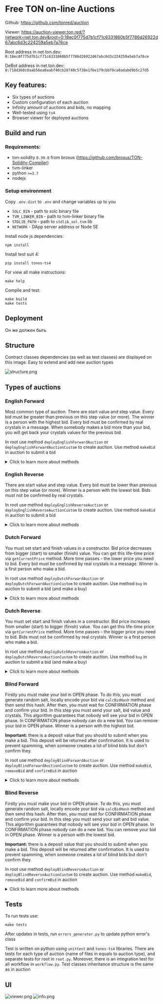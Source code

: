 # Free TON on-line Auctions

Github: https://github.com/tonred/auction

Viewer: https://auction-viewer.ton.red/?network=net.ton.dev&root=0:18ec0f775d7b1cf71c6331860b5f7786d26922d67abc6d3c224259a5eb7a76ce

Root address in net.ton.dev: `0:18ec0f775d7b1cf71c6331860b5f7786d26922d67abc6d3c224259a5eb7a76ce`

DeBot address in net.ton.dev: `0:718d360c0aab56ea0aabf40cb28740c5f38e1f6e179cbb70ca8adabd9b5c27d5`

## Key features:
* Six types of auctions
* Custom configuration of each auction
* Infinity amount of auctions and bids, no mapping
* Well-tested using `ts4`
* Browser viewer for deployed auctions

## Build and run

### Requirements:
* ton-solidity `0.39.0` from broxus (https://github.com/broxus/TON-Solidity-Compiler)
* tvm-linker
* python `>=3.7`
* nodejs

### Setup environment
Copy `.env.dist` to `.env` and change variables up to you
* `SOLC_BIN` - path to solc binary file
* `TVM_LINKER_BIN` - path to tvm-linker binary file
* `STDLIB_PATH` - path to `stdlib_sol.tvm` lib 
* `NETWORK` - DApp server address or Node SE 

Install node js dependencies:
```shell
npm install
```

Install test suit 4:
```shell
pip install tonos-ts4
```

For view all make instructions:
```shell
make help
```

Compile and test:
```shell
make build
make tests
```

## Deployment

Он же должен быть

## Structure

Contract classes dependencies (as well as test classes) are displayed on this image.
Easy to extend and add new auction types

![structure.png](docs/structure.png)

## Types of auctions

### English Forward
Most common type of auction. There are start value and step value.
Every bid must be greater than previous on this step value (or more).
The winner is a person with the highest bid.
Every bid must be confirmed by real crystals in a message.
When somebody makes a bid more than your bid, you will get back your crystals values for the previous bid.

In root use method `deployEnglishForwardAuction` or `deployEnglishForwardAuctionCustom` to create auction.
Use method `makeBid` in auction to submit a bid

<details>
<summary>Click to learn more about methods</summary>

```solidity
// Root
function deployEnglishForwardAuction(uint128 startValue, uint128 stepValue, uint32 startTime, uint32 openDuration);
function deployEnglishForwardAuctionCustom(address owner, uint128 fee, uint128 startValue, uint128 stepValue, uint32 startTime, uint32 openDuration);
// Auction
function makeBid(uint128 value);
```

</details>

### English Reverse

There are start value and step value. 
Every bid must be lower than previous on this step value (or more).
Winner is a person with the lowest bid.
Bids must not be confirmed by real crystals.

In root use method `deployEnglishReverseAuction` or `deployEnglishReverseAuctionCustom` to create auction.
Use method `makeBid` in auction to submit a bid

<details>
<summary>Click to learn more about methods</summary>

```solidity
// Root
function deployEnglishReverseAuction(uint128 startValue, uint128 stepValue, uint32 startTime, uint32 openDuration);
function deployEnglishReverseAuctionCustom(address owner, uint128 fee, uint128 startValue, uint128 stepValue, uint32 startTime, uint32 openDuration);
// Auction
function makeBid(uint128 value);
```

</details>

### Dutch Forward

You must set start and finish values in a constructor.
Bid price decreases from bigger (start) to smaller (finish) value.
You can get this life-time price via `getCurrentPrice` method.
More time passes - the lower price you need to bid.
Every bid must be confirmed by real crystals in a message.
Winner is a first person who make a bid.

In root use method `deployDutchForwardAuction` or `deployDutchForwardAuctionCustom` to create auction.
Use method `buy` in auction to submit a bid (and make a buy)

<details>
<summary>Click to learn more about methods</summary>

```solidity
// Root
function deployDutchForwardAuction(uint128 startValue, uint128 finishValue, uint32 startTime, uint32 openDuration);
function deployDutchForwardAuctionCustom(address owner, uint128 fee, uint128 startValue, uint128 finishValue, uint32 startTime, uint32 openDuration);
// Auction
function buy(uint128 value);
```

</details>

### Dutch Reverse

You must set start and finish values in a constructor.
Bid price increases from smaller (start) to bigger (finish) value.
You can get this life-time price via `getCurrentPrice` method.
More time passes - the bigger price you need to bid.
Bids must not be confirmed by real crystals.
Winner is a first person who make a bid.

In root use method `deployDutchReverseAuction` or `deployDutchReverseAuctionCustom` to create auction.
Use method `buy` in auction to submit a bid (and make a buy)

<details>
<summary>Click to learn more about methods</summary>

```solidity
// Root
function deployDutchReverseAuction(uint128 startValue, uint128 finishValue, uint32 startTime, uint32 openDuration);
function deployDutchReverseAuctionCustom(address owner, uint128 fee, uint128 startValue, uint128 finishValue, uint32 startTime, uint32 openDuration);
// Auction
function buy(uint128 value);
```

</details>

### Blind Forward

Firstly you must make your bid in OPEN phase.
To do this, you must generate random salt, locally encode your bid via `calcBidHash` method and then send this hash.
After then, you must wait for CONFIRMATION phase and confirm your bid.
In this step you must send your salt, bid value and crystals.
This algorithm guarantees that nobody will see your bid in OPEN phase.
In CONFIRMATION phase nobody can do a new bid.
You can remove your bid in OPEN phase.
Winner is a person with the highest bid.

**Important:** there is a deposit value that you should to submit when you make a bid.
This deposit will be returned after confirmation.
It is used to prevent spamming, when someone creates a lot of blind bids but don't confirm they.

In root use method `deployBlindForwardAuction` or `deployBlindForwardAuctionCustom` to create auction.
Use method `makeBid`, `removeBid` and `confirmBid` in auction

<details>
<summary>Click to learn more about methods</summary>

```solidity
// Root
function deployBlindForwardAuction(uint32 startTime, uint32 openDuration, uint32 confirmationDuration);
function deployBlindForwardAuctionCustom(address owner, uint128 fee, uint128 deposit, uint32 startTime, uint32 openDuration, uint32 confirmationDuration);
// Auction
function makeBid(uint256 hash);
function removeBid(uint256 hash);
function confirmBid(uint128 value, uint256 salt);
function calcBidHash(uint128 value, uint256 salt);  // call off-chain for secure
```

</details>

### Blind Reverse

Firstly you must make your bid in OPEN phase.
To do this, you must generate random salt, locally encode your bid via `calcBidHash` method and then send this hash.
After then, you must wait for CONFIRMATION phase and confirm your bid.
In this step you must send your salt and bid value.
This algorithm guarantees that nobody will see your bid in OPEN phase.
In CONFIRMATION phase nobody can do a new bid.
You can remove your bid in OPEN phase.
Winner is a person with the lowest bid.

**Important:** there is a deposit value that you should to submit when you make a bid.
This deposit will be returned after confirmation.
It is used to prevent spamming, when someone creates a lot of blind bids but don't confirm they.

In root use method `deployBlindReverseAuction` or `deployBlindReverseAuctionCustom` to create auction.
Use method `makeBid`, `removeBid` and `confirmBid` in auction

<details>
<summary>Click to learn more about methods</summary>

```solidity
// Root
function deployBlindReverseAuction(uint32 startTime, uint32 openDuration, uint32 confirmationDuration);
function deployBlindReverseAuctionCustom(address owner, uint128 fee, uint128 deposit, uint32 startTime, uint32 openDuration, uint32 confirmationDuration);
// Auction
function makeBid(uint256 hash);
function removeBid(uint256 hash);
function confirmBid(uint128 value, uint256 salt);
function calcBidHash(uint128 value, uint256 salt);  // call off-chain for secure
```

</details>

## Tests

To run tests use:
```shell
make tests
```

After updates in tests, run `errors_generator.py` to update python error's class

Test is written on python using `unittest` and `tonos-ts4` libraries.
There are tests for each type of auction (name of files in equals to auction type), and separate tests for root in `root.py`.
Moreover, there is an integration test for all workflow in `workflow.py`.
Test classes inheritance structure is the same as in auction

## UI

![viewer.png](docs/viewer.png)
![info.png](docs/info.png)
